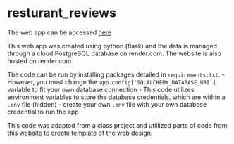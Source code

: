 # resturant_reviews

The web app can be accessed [here](https://restaurant-reviews-fun.onrender.com/)

This web app was created using python (flask) and the data is managed through a cloud PostgreSQL database on render.com. The website is also hosted on render.com

The code can be run by installing packages detailed in `requirements.txt`.
    - However, you must change the `app.config['SQLALCHEMY_DATABASE_URI']` variable to fit your own database connection
    - This code utilizes environment variables to store the database credentials, which are within a `.env` file (hidden)
        - create your own `.env` file with your own database credential to run the app

This code was adapted from a class project and utlilized parts of code from [this website](https://www.digitalocean.com/community/tutorials/how-to-use-flask-sqlalchemy-to-interact-with-databases-in-a-flask-application) to create template of the web design.

